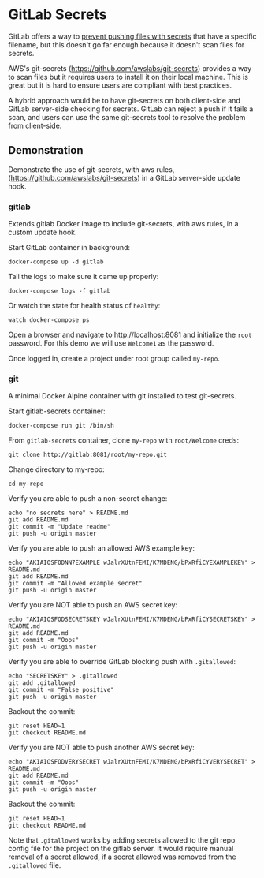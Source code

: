 # GitLab Secrets

GitLab offers a way to
[prevent pushing files with secrets](https://docs.gitlab.com/ee/push_rules/push_rules.html#prevent-pushing-secrets-to-the-repository)
that have a specific filename, but this doesn't go far enough because it
doesn't scan files for secrets.

AWS's git-secrets (https://github.com/awslabs/git-secrets) provides a
way to scan files but it requires users to install it on their
local machine.  This is great but it is hard to ensure users are
compliant with best practices.

A hybrid approach would be to have git-secrets on both client-side and
GitLab server-side checking for secrets. GitLab can reject a push if it
fails a scan, and users can use the same git-secrets tool to resolve
the problem from client-side.

## Demonstration

Demonstrate the use of git-secrets, with aws rules,
(https://github.com/awslabs/git-secrets) in a GitLab server-side
update hook.

### gitlab

Extends gitlab Docker image to include git-secrets, with aws rules, in
a custom update hook.

Start GitLab container in background:

    docker-compose up -d gitlab


Tail the logs to make sure it came up properly:

    docker-compose logs -f gitlab

Or watch the state for health status of `healthy`:

    watch docker-compose ps

Open a browser and navigate to http://localhost:8081 and initialize the
`root` password. For this demo we will use `Welcome1` as the password.

Once logged in, create a project under root group called `my-repo`.

### git

A minimal Docker Alpine container with git installed to test git-secrets.

Start gitlab-secrets container:

    docker-compose run git /bin/sh

From `gitlab-secrets` container,
clone `my-repo` with `root/Welcome` creds:

    git clone http://gitlab:8081/root/my-repo.git

Change directory to my-repo:

    cd my-repo

Verify you are able to push a non-secret change:

    echo "no secrets here" > README.md
    git add README.md
    git commit -m "Update readme"
    git push -u origin master


Verify you are able to push an allowed AWS example key:

    echo "AKIAIOSFODNN7EXAMPLE wJalrXUtnFEMI/K7MDENG/bPxRfiCYEXAMPLEKEY" > README.md
    git add README.md
    git commit -m "Allowed example secret"
    git push -u origin master

Verify you are NOT able to push an AWS secret key:

    echo "AKIAIOSFODSECRETSKEY wJalrXUtnFEMI/K7MDENG/bPxRfiCYSECRETSKEY" > README.md
    git add README.md
    git commit -m "Oops"
    git push -u origin master

Verify you are able to override GitLab blocking push with `.gitallowed`:

    echo "SECRETSKEY" > .gitallowed
    git add .gitallowed
    git commit -m "False positive"
    git push -u origin master

Backout the commit:

    git reset HEAD~1
    git checkout README.md

Verify you are NOT able to push another AWS secret key:

    echo "AKIAIOSFODVERYSECRET wJalrXUtnFEMI/K7MDENG/bPxRfiCYVERYSECRET" > README.md
    git add README.md
    git commit -m "Oops"
    git push -u origin master

Backout the commit:

    git reset HEAD~1
    git checkout README.md

Note that `.gitallowed` works by adding secrets allowed to the git repo
config file for the project on the gitlab server. It would require manual 
removal of a secret allowed, if a secret allowed was removed from the
`.gitallowed` file.
